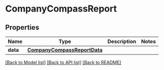 # CompanyCompassReport

## Properties
Name | Type | Description | Notes
------------ | ------------- | ------------- | -------------
**data** | [**CompanyCompassReportData**](CompanyCompassReportData.md) |  | 

[[Back to Model list]](../README.md#documentation-for-models) [[Back to API list]](../README.md#documentation-for-api-endpoints) [[Back to README]](../README.md)


